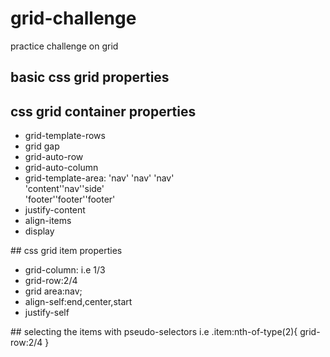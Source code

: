 # grid-challenge
practice challenge on grid 
## basic css grid properties
## css grid container properties
<ul>
  <ligrid-template-colum i.e repeat(3,1fr)</li>
  <li>grid-template-rows</li>
  <li>grid gap</li>
  <li>grid-auto-row</li>
  <li>grid-auto-column</li>
  <li>grid-template-area:
    'nav' 'nav' 'nav'<br>
    'content''nav''side'<br>
    'footer''footer''footer'
  </li>
  
  <li>justify-content</li>
  <li>align-items</li>
  <li>display</li>
  </ul>
  ## css grid item properties
  <ul>
  <li>grid-column: i.e 1/3</li>
  <li>grid-row:2/4</li>
  <li>grid area:nav;</li>
  <li>align-self:end,center,start</li>
  <li>justify-self</li>
 
  </ul>
   ## selecting the items with pseudo-selectors
   i.e .item:nth-of-type(2){
   grid-row:2/4
   } 
  
